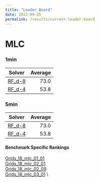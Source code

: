 ```yaml
---
title: "Leader Board"
date: 2022-09-25
permalink: /results/current-leader-board
---
```



# MLC

### 1min

|                  Solver                  | Average |
| ---------------------------------------- | ------: |
| [RF_d-8](solver-scores/RF_d-8-scores.md) |    73.0 |
| [RF_d-4](solver-scores/RF_d-4-scores.md) |    53.8 |

### 5min

|                  Solver                  | Average |
| ---------------------------------------- | ------: |
| [RF_d-8](solver-scores/RF_d-8-scores.md) |    73.0 |
| [RF_d-4](solver-scores/RF_d-4-scores.md) |    53.8 |

#### Benchmark Specific Rankings

[Grids_18_mlc_01_01](benchmark-rankings/MLC-Grids_18_mlc_01_01-rankings.md) \
[Grids_18_mlc_02_01](benchmark-rankings/MLC-Grids_18_mlc_02_01-rankings.md) \
[Grids_18_mlc_02_09](benchmark-rankings/MLC-Grids_18_mlc_02_09-rankings.md) \
[Grids_18_mlc_03_01](benchmark-rankings/MLC-Grids_18_mlc_03_01-rankings.md) \

